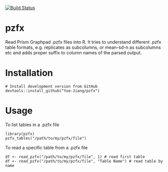 [![Build Status](https://travis-ci.org/Yue-Jiang/pzfx.svg?branch=master)](https://travis-ci.org/Yue-Jiang/pzfx)

# pzfx
Read Prism Graphpad .pzfx files into R. It tries to understand different .pzfx table formats, e.g. replicates as subcolumns, or mean-sd-n as subcolumns etc and adds proper suffix to column names of the parsed output.

# Installation

```
# Install development version from GitHub
devtools::install_github("Yue-Jiang/pzfx")
```

# Usage

To list tables in a .pzfx file
```
library(pzfx)
pzfx_tables("/path/to/my/pzfx/file")
```

To read a specific table from a .pzfx file
```
df <- read_pzfx("/path/to/my/pzfx/file", 1) # read first table
df <- read_pzfx("/path/to/my/pzfx/file", "Table Name") # read table by name
```
